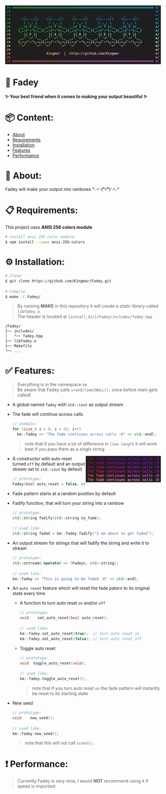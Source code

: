 
<p align="center">
  <img alt="Really cool fadey banner" src="./img/fadey.png" />
</p>

# 🌈 Fadey
#### ✨ Your best friend when it comes to making your output beautiful ✨

# 📦 Content:
* [About](#-about)
* [Requirements](#-requirements)
* [Installation](#%EF%B8%8F-installation)
* [Features](#-features)
* [Performance](#%EF%B8%8F-performance)

# 📝 About:

Fadey will make your output into rainbows °˖✧◝(⁰▿⁰)◜✧˖°

# 📋 Requirements:
This project uses **ANSI 256 colors module**
```bash
# install ansi 256 color module:
$ npm install --save ansi-256-colors
```

# ⚙️ Installation:
```bash
# Clone:
$ git clone https://github.com/K1ngmar/Fadey.git

# Compile:
$ make -C Fadey/
```
>By running **MAKE** in this repository it will create a *static* library called `libfadey.a`.  
>The header is located at `{install_dir}/Fadey/includes/fadey.hpp`
```text
/Fadey/
├── includes/
│   └── fadey.hpp
├── libfadey.a
├── Makefile
└── ...
```

# ✅ Features:

> Everything is in the namespace `km`  
> Be aware that Fadey calls `srand(time(NULL));` once before main gets called!

* A global named `fadey` with `std::cout` as output stream

* The fade will continue across calls
  ```c++
  // example:
  for (size_t i = 0; i < 42; i++)
    km::fadey << "The fade continues across calls :O" << std::endl;
  ```
  > note that if you have a lot of difference in `line length` it will work best if you pass them as a *single* string
  <img alt="Really cool fadey banner" src="./img/fade across calls.png" style="float:right;height:85px;" />

* A constructor with auto reset turned `off` by default and an output stream set to `std::cout` by default
  ```c++
  // prototype:
  Fadey(bool auto_reset = false, std::ostream& stream = std::cout);
  ```

* Fade pattern starts at a random position by default

* Fadify function, that will turn your string into a rainbow
  ```c++
  // prototype:
  std::string fadify(std::string to_fade);

  // used like:
  std::string faded = km::fadey.fadify("I am about to get faded");
  ```

* An output stream for strings that will fadify the string ánd write it to stream
  ```c++
  // prototype:
  std::ostream& operator << (Fadey&, std::string);
  
  // used like:
  km::fadey << "This is going to be faded :D" << std::endl;
  ```

* An `auto reset` feature which will reset the fade patern to its original state every time 

  * A function to turn auto reset `on` and/or `off`
    ```c++
    // prototype:
    void	set_auto_reset(bool auto_reset);

    // used like:
    km::fadey.set_auto_reset(true);  // turn auto reset on
    km::fadey.set_auto_reset(false); // turn auto reset off
    ````

  * Toggle auto reset
    ```c++
    // prototype:
    void  toggle_auto_reset(void);

    // used like:
    km::fadey.toggle_auto_reset();
    ```
    > note that if you turn auto reset `on` the fade pattern will instantly be reset to its starting state
  
*  New seed
    ```c++
    // prototype:
    void	new_seed();

    // used like:
    km::fadey.new_seed();
    ```
    > note that this will not call `srand();`


# ❗️ Performance:
> Currently Fadey is very slow, I would **NOT** recommend using it if speed is important

